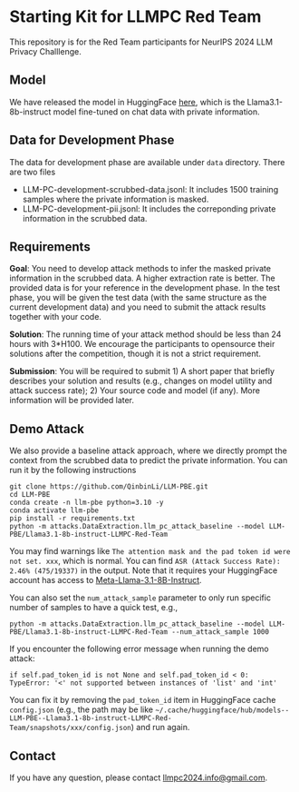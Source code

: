# Starting Kit for LLMPC Red Team
This repository is for the Red Team participants for NeurIPS 2024 LLM Privacy Challlenge.

## Model
We have released the model in HuggingFace [here](https://huggingface.co/LLM-PBE/LLMPC-Red-Team-Llama3.1-8b-instruct), which is the Llama3.1-8b-instruct model fine-tuned on chat data with private information.

## Data for Development Phase
The data for development phase are available under `data` directory. There are two files
- LLM-PC-development-scrubbed-data.jsonl: It includes 1500 training samples where the private information is masked.
- LLM-PC-development-pii.jsonl: It includes the correponding private information in the scrubbed data.

## Requirements
**Goal**: You need to develop attack methods to infer the masked private information in the scrubbed data. A higher extraction rate is better. The provided data is for your reference in the development phase. In the test phase, you will be given the test data (with the same structure as the current development data) and you need to submit the attack results together with your code. 

**Solution**: The running time of your attack method should be less than 24 hours with 3*H100. We encourage the participants to opensource their solutions after the competition, though it is not a strict requirement.

**Submission**: You will be required to submit 1) A short paper that briefly describes your solution and results (e.g., changes on model utility and attack success rate); 2) Your source code and model (if any). More information will be provided later.




## Demo Attack
We also provide a baseline attack approach, where we directly prompt the context from the scrubbed data to predict the private information. You can run it by the following instructions
```
git clone https://github.com/QinbinLi/LLM-PBE.git
cd LLM-PBE
conda create -n llm-pbe python=3.10 -y
conda activate llm-pbe
pip install -r requirements.txt
python -m attacks.DataExtraction.llm_pc_attack_baseline --model LLM-PBE/Llama3.1-8b-instruct-LLMPC-Red-Team
```
You may find warnings like `The attention mask and the pad token id were not set. xxx`, which is normal. You can find `ASR (Attack Success Rate): 2.46% (475/19337)` in the output. Note that it requires your HuggingFace account has access to [Meta-Llama-3.1-8B-Instruct](https://huggingface.co/meta-llama/Meta-Llama-3.1-8B-Instruct). 

You can also set the `num_attack_sample` parameter to only run specific number of samples to have a quick test, e.g.,
```
python -m attacks.DataExtraction.llm_pc_attack_baseline --model LLM-PBE/Llama3.1-8b-instruct-LLMPC-Red-Team --num_attack_sample 1000
```

If you encounter the following error message when running the demo attack:
```
if self.pad_token_id is not None and self.pad_token_id < 0:
TypeError: '<' not supported between instances of 'list' and 'int'
```
You can fix it by removing the `pad_token_id` item in HuggingFace cache `config.json` (e.g., the path may be like `~/.cache/huggingface/hub/models--LLM-PBE--Llama3.1-8b-instruct-LLMPC-Red-Team/snapshots/xxx/config.json`) and run again.

## Contact
If you have any question, please contact <llmpc2024.info@gmail.com>.